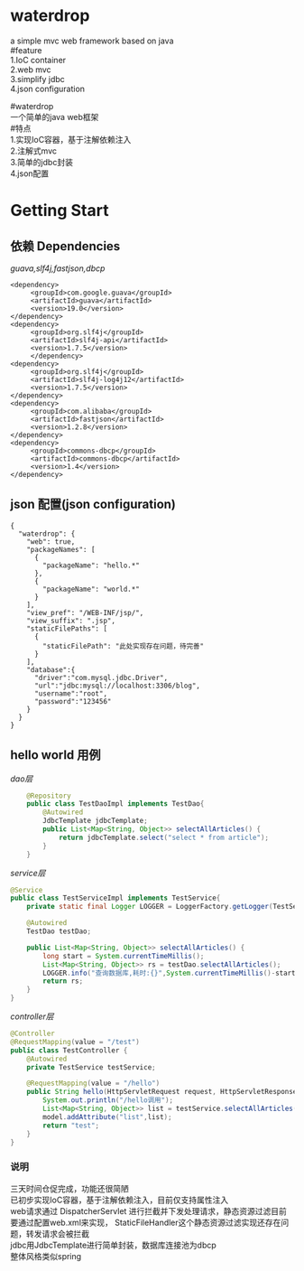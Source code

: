 # waterdrop   
a simple mvc web framework based on java   
#feature  
1.IoC container   
2.web mvc   
3.simplify jdbc   
4.json configuration   

#waterdrop   
一个简单的java web框架  
#特点   
1.实现IoC容器，基于注解依赖注入   
2.注解式mvc   
3.简单的jdbc封装   
4.json配置


# Getting Start

## 依赖 Dependencies
*guava,slf4j,fastjson,dbcp*
```
<dependency>
     <groupId>com.google.guava</groupId>
     <artifactId>guava</artifactId>
     <version>19.0</version>
</dependency>
<dependency>
     <groupId>org.slf4j</groupId>
     <artifactId>slf4j-api</artifactId>
     <version>1.7.5</version>
     </dependency>
<dependency>
     <groupId>org.slf4j</groupId>
     <artifactId>slf4j-log4j12</artifactId>
     <version>1.7.5</version>
</dependency>
<dependency>
     <groupId>com.alibaba</groupId>
     <artifactId>fastjson</artifactId>
     <version>1.2.8</version>
</dependency>
<dependency>
     <groupId>commons-dbcp</groupId>
     <artifactId>commons-dbcp</artifactId>
     <version>1.4</version>
</dependency>
```

## json 配置(json configuration)
```
{
  "waterdrop": {
    "web": true,
    "packageNames": [
      {
        "packageName": "hello.*"
      },
      {
        "packageName": "world.*"
      }
    ],
    "view_pref": "/WEB-INF/jsp/",
    "view_suffix": ".jsp",
    "staticFilePaths": [
      {
        "staticFilePath": "此处实现存在问题，待完善"
      }
    ],
    "database":{
      "driver":"com.mysql.jdbc.Driver",
      "url":"jdbc:mysql://localhost:3306/blog",
      "username":"root",
      "password":"123456"
    }
  }
}
```

## hello world 用例
*dao层*
```java
    @Repository
    public class TestDaoImpl implements TestDao{
        @Autowired
        JdbcTemplate jdbcTemplate;
        public List<Map<String, Object>> selectAllArticles() {
            return jdbcTemplate.select("select * from article");
        }
    }
```
*service层*
```java
@Service
public class TestServiceImpl implements TestService{
    private static final Logger LOGGER = LoggerFactory.getLogger(TestServiceImpl.class);

    @Autowired
    TestDao testDao;

    public List<Map<String, Object>> selectAllArticles() {
        long start = System.currentTimeMillis();
        List<Map<String, Object>> rs = testDao.selectAllArticles();
        LOGGER.info("查询数据库,耗时:{}",System.currentTimeMillis()-start);
        return rs;
    }
}
```
*controller层*
```java
@Controller
@RequestMapping(value = "/test")
public class TestController {
    @Autowired
    private TestService testService;

    @RequestMapping(value = "/hello")
    public String hello(HttpServletRequest request, HttpServletResponse response, Model model){
        System.out.println("/hello调用");
        List<Map<String, Object>> list = testService.selectAllArticles();
        model.addAttribute("list",list);
        return "test";
    }
}
```

### 说明
三天时间仓促完成，功能还很简陋   
已初步实现IoC容器，基于注解依赖注入，目前仅支持属性注入   
web请求通过 DispatcherServlet 进行拦截并下发处理请求，静态资源过滤目前要通过配置web.xml来实现，
StaticFileHandler这个静态资源过滤实现还存在问题，转发请求会被拦截   
jdbc用JdbcTemplate进行简单封装，数据库连接池为dbcp   
整体风格类似spring  




